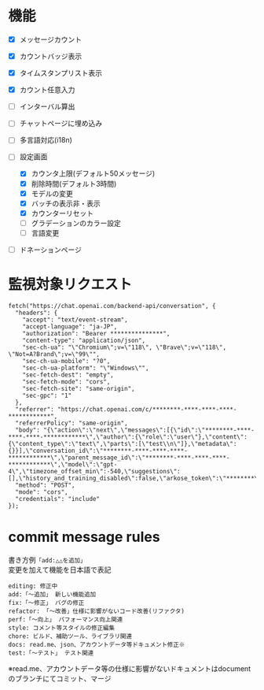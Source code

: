 

# 機能
- [x] メッセージカウント
- [x] カウントバッジ表示
- [x] タイムスタンプリスト表示
- [x] カウント任意入力
- [ ] インターバル算出
- [ ] チャットページに埋め込み
- [ ] 多言語対応(i18n)
- [ ] 設定画面
  - [x] カウンタ上限(デフォルト50メッセージ)
  - [x] 削除時間(デフォルト3時間)
  - [x] モデルの変更
  - [x] バッチの表示非・表示
  - [x] カウンターリセット
  - [ ] グラデーションのカラー設定
  - [ ] 言語変更
- [ ] ドネーションページ



# 監視対象リクエスト
```
fetch("https://chat.openai.com/backend-api/conversation", {
  "headers": {
    "accept": "text/event-stream",
    "accept-language": "ja-JP",
    "authorization": "Bearer ***************",
    "content-type": "application/json",
    "sec-ch-ua": "\"Chromium\";v=\"118\", \"Brave\";v=\"118\", \"Not=A?Brand\";v=\"99\"",
    "sec-ch-ua-mobile": "?0",
    "sec-ch-ua-platform": "\"Windows\"",
    "sec-fetch-dest": "empty",
    "sec-fetch-mode": "cors",
    "sec-fetch-site": "same-origin",
    "sec-gpc": "1"
  },
  "referrer": "https://chat.openai.com/c/********-****-****-****-************",
  "referrerPolicy": "same-origin",
  "body": "{\"action\":\"next\",\"messages\":[{\"id\":\"********-****-****-****-************\",\"author\":{\"role\":\"user\"},\"content\":{\"content_type\":\"text\",\"parts\":[\"test\\n\"]},\"metadata\":{}}],\"conversation_id\":\"********-****-****-****-************\",\"parent_message_id\":\"********-****-****-****-************\",\"model\":\"gpt-4\",\"timezone_offset_min\":-540,\"suggestions\":[],\"history_and_training_disabled\":false,\"arkose_token\":\"********\",\"force_paragen\":false}",
  "method": "POST",
  "mode": "cors",
  "credentials": "include"
});
```

# commit message rules
書き方例``「add:△△を追加」``  
変更を加えて機能を日本語で表記
```
editing: 修正中
add:「～追加」 新しい機能追加
fix:「～修正」 バグの修正
refactor: 「～改善」仕様に影響がないコード改善(リファクタ)
perf:「～向上」 パフォーマンス向上関連
style: コメント等スタイルの修正編集
chore: ビルド、補助ツール、ライブラリ関連
docs: read.me、json、アカウントデータ等ドキュメント修正※
test:「～テスト」 テスト関連
```
※read.me、アカウントデータ等の仕様に影響がないドキュメントはdocumentのブランチにてコミット、マージ
